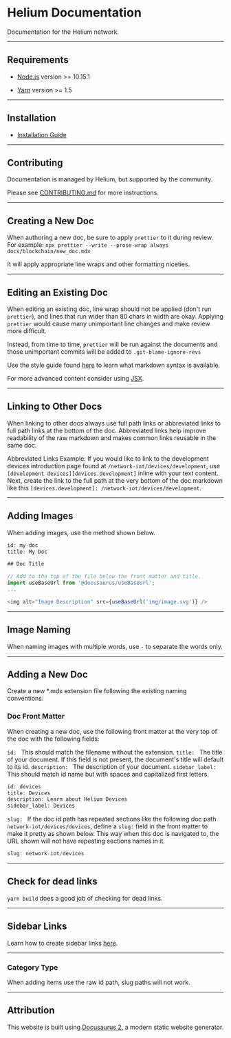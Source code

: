 # Helium Documentation

Documentation for the Helium network.

---
## Requirements

- [Node.js](https://nodejs.org/en/download) version >= 10.15.1

- [Yarn](https://yarnpkg.com/getting-started/install) version >= 1.5

---
## Installation

- [Installation Guide](https://docs.helium.com/home/faqdocs-installation/)

---
## Contributing

Documentation is managed by Helium, but supported by the community.

Please see [CONTRIBUTING.md](CONTRIBUTING.md) for more instructions.

---
## Creating a New Doc

When authoring a new doc, be sure to apply `prettier` to it during review. For example:
`npx prettier --write --prose-wrap always docs/blockchain/new_doc.mdx`

It will apply appropriate line wraps and other formatting niceties.

---
## Editing an Existing Doc

When editing an existing doc, line wrap should not be applied (don't run `prettier`), and lines that
run wider than 80 chars in width are okay. Applying `prettier` would cause many unimportant line
changes and make review more difficult.

Instead, from time to time, `prettier` will be run against the documents and those unimportant
commits will be added to `.git-blame-ignore-revs`

Use the style guide found [here](https://www.markdownguide.org/basic-syntax/) to learn what markdown syntax is available.

For more advanced content consider using
[JSX](https://v2.docusaurus.io/docs/markdown-features/#embedding-react-components-with-mdx).

---
## Linking to Other Docs

When linking to other docs always use full path links or abbreviated links to full path links at the
bottom of the doc. Abbreviated links help improve readability of the raw markdown and makes common
links reusable in the same doc.

Abbreviated Links Example: If you would like to link to the development devices introduction page
found at `/network-iot/devices/development`, use `[development devices][devices.development]` inline
with your text content. Next, create the link to the full path at the very bottom of the doc
markdown like this `[devices.development]: /network-iot/devices/development`.

---
## Adding Images

When adding images, use the method shown below.

```javascript
id: my-doc
title: My Doc

## Doc Title

// Add to the top of the file below the front matter and title.
import useBaseUrl from '@docusaurus/useBaseUrl';
...

<img alt="Image Description" src={useBaseUrl('img/image.svg')} />
```
---

## Image Naming
When naming images with multiple words, use `-` to separate the words only.

---
## Adding a New Doc

Create a new \*.mdx extension file following the existing naming conventions.

### Doc Front Matter

When creating a new doc, use the following front matter at the very top of the doc with the
following fields:

`id: ` This should match the filename without the extension. `title: ` The title of your document.
If this field is not present, the document's title will default to its id. `description: ` The
description of your document. `sidebar_label: ` This should match id name but with spaces and
capitalized first letters.

```javascript
id: devices
title: Devices
description: Learn about Helium Devices
sidebar_label: Devices
```

`slug: ` If the doc id path has repeated sections like the following doc path
`network-iot/devices/devices`, define a `slug:` field in the front matter to make it pretty as shown
below. This way when this doc is navigated to, the URL shown will not have repeating sections names
in it.

```javascript
slug: network-iot/devices
```
---
## Check for dead links

`yarn build` does a good job of checking for dead links.

<!-- TODO: add to CI -->
---
## Sidebar Links

Learn how to create sidebar links
[here](https://v2.docusaurus.io/docs/docs-introduction/#sidebar-object).

---
### Category Type

When adding items use the raw id path, slug paths will not work.

---
## Attribution

This website is built using [Docusaurus 2](https://v2.docusaurus.io/), a modern static website
generator.
